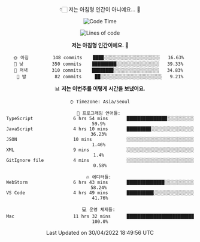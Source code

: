 <div align='center'>
 
👇🏻 저는 아침형 인간이 아니예요... 🙊
 
<!--START_SECTION:waka-->
![Code Time](http://img.shields.io/badge/Code%20Time-1%2C422%20hrs%2012%20mins-blue)

![Lines of code](https://img.shields.io/badge/%EC%A0%80%EB%8A%94%20%EC%97%AC%ED%83%9C%EA%B9%8C%EC%A7%80%20-120%20Thousand%20%EC%A4%84%EC%9D%98%20%EC%BD%94%EB%93%9C%EB%A5%BC%20%EC%9E%91%EC%84%B1%ED%96%88%EC%96%B4%EC%9A%94.-blue)

**저는 아침형 인간이에요. 🐤** 

```text
🌞 아침         148 commits    ████░░░░░░░░░░░░░░░░░░░░░   16.63% 
🌆 낮　         350 commits    █████████░░░░░░░░░░░░░░░░   39.33% 
🌃 저녁         310 commits    ████████░░░░░░░░░░░░░░░░░   34.83% 
🌙 밤　         82 commits     ██░░░░░░░░░░░░░░░░░░░░░░░   9.21%

```


📊 **저는 이번주를 이렇게 시간을 보냈어요.** 

```text
⌚︎ Timezone: Asia/Seoul

💬 프로그래밍 언어들: 
TypeScript               6 hrs 54 mins       ███████████████░░░░░░░░░░   59.9% 
JavaScript               4 hrs 10 mins       █████████░░░░░░░░░░░░░░░░   36.23% 
JSON                     10 mins             ░░░░░░░░░░░░░░░░░░░░░░░░░   1.46% 
XML                      9 mins              ░░░░░░░░░░░░░░░░░░░░░░░░░   1.4% 
GitIgnore file           4 mins              ░░░░░░░░░░░░░░░░░░░░░░░░░   0.58%

🔥 에디터들: 
WebStorm                 6 hrs 43 mins       ██████████████░░░░░░░░░░░   58.24% 
VS Code                  4 hrs 49 mins       ██████████░░░░░░░░░░░░░░░   41.76%

💻 운영 체제들: 
Mac                      11 hrs 32 mins      █████████████████████████   100.0%

```


 Last Updated on 30/04/2022 18:49:56 UTC
<!--END_SECTION:waka-->
 </div>
<!---
Emewjin/Emewjin is a ✨ special ✨ repository because its `README.md` (this file) appears on your GitHub profile.
You can click the Preview link to take a look at your changes.
--->

